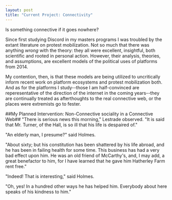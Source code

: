 ```yaml
---
layout: post
title: "Current Project: Connectivity"
---
```


Is something connective if it goes nowhere?

Since first studying Discord in my masters programs I was troubled by the extant literature on protest mobilization. Not so much that there was anything *wrong* with the theory: they all were excellent, insightful, both scientific and rooted in personal action. However, their analysis, theories, and assumptions, are excellent models of the political uses of platforms from 2014.

My contention, then, is that these models are being utilized to uncritically inform recent work on platform ecosystems and protest mobilization both. And  as for the platforms I study--those I am half-convinced are reperesentative of the direction of the internet in the coming years--they are continually treated as afterthoughts to the real connective web, or the places were extremists go to fester.

##My Planned Intervention: Non-Connective sociality in a Connective Web##
"There is serious news this morning," Lestrade observed. "It is said that Mr. Turner, of the Hall, is so ill that his life is despaired of."

"An elderly man, I presume?" said Holmes.

"About sixty; but his constitution has been shattered by his life abroad, and he has been in failing health for some time. This business has had a very bad effect upon him. He was an old friend of McCarthy's, and, I may add, a great benefactor to him, for I have learned that he gave him Hatherley Farm rent free."

"Indeed! That is interesting," said Holmes.

"Oh, yes! In a hundred other ways he has helped him. Everybody about here speaks of his kindness to him."
